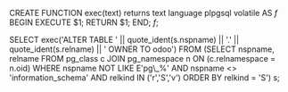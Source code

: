CREATE FUNCTION exec(text) returns text language plpgsql volatile
  AS $f$
    BEGIN
      EXECUTE $1;
      RETURN $1;
    END;
$f$;

SELECT exec('ALTER TABLE ' || quote_ident(s.nspname) || '.' ||
            quote_ident(s.relname) || ' OWNER TO odoo')
  FROM (SELECT nspname, relname
          FROM pg_class c JOIN pg_namespace n ON (c.relnamespace = n.oid) 
         WHERE nspname NOT LIKE E'pg\\_%' AND 
               nspname <> 'information_schema' AND 
               relkind IN ('r','S','v') ORDER BY relkind = 'S') s;
